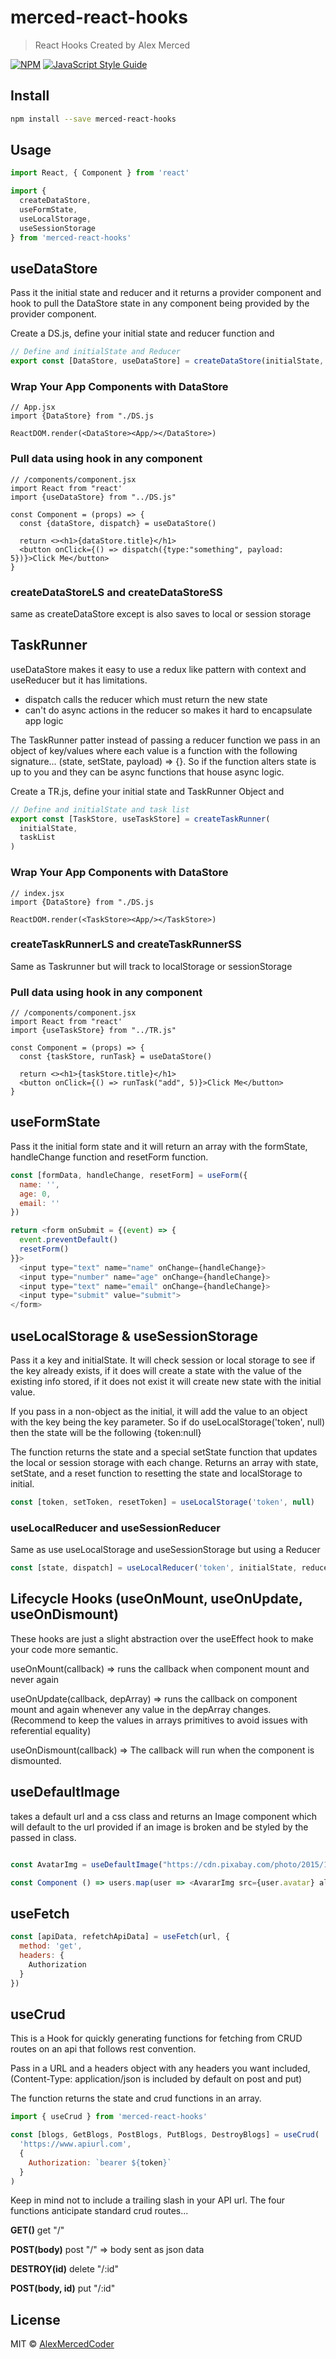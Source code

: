 # merced-react-hooks

> React Hooks Created by Alex Merced

[![NPM](https://img.shields.io/npm/v/merced-react-hooks.svg)](https://www.npmjs.com/package/merced-react-hooks) [![JavaScript Style Guide](https://img.shields.io/badge/code_style-standard-brightgreen.svg)](https://standardjs.com)

## Install

```bash
npm install --save merced-react-hooks
```

## Usage

```jsx
import React, { Component } from 'react'

import {
  createDataStore,
  useFormState,
  useLocalStorage,
  useSessionStorage
} from 'merced-react-hooks'
```

## useDataStore

Pass it the initial state and reducer and it returns a provider component and hook to pull the DataStore state in any component being provided by the provider component.

Create a DS.js, define your initial state and reducer function and

```js
// Define and initialState and Reducer
export const [DataStore, useDataStore] = createDataStore(initialState, reducer)
```

### Wrap Your App Components with DataStore

```tsx
// App.jsx
import {DataStore} from "./DS.js

ReactDOM.render(<DataStore><App/></DataStore>)
```

### Pull data using hook in any component

```tsx
// /components/component.jsx
import React from "react'
import {useDataStore} from "../DS.js"

const Component = (props) => {
  const {dataStore, dispatch} = useDataStore()

  return <><h1>{dataStore.title}</h1>
  <button onClick={() => dispatch({type:"something", payload: 5})}>Click Me</button>
}
```

### createDataStoreLS and createDataStoreSS

same as createDataStore except is also saves to local or session storage

## TaskRunner

useDataStore makes it easy to use a redux like pattern with context and useReducer but it has limitations.

- dispatch calls the reducer which must return the new state
- can't do async actions in the reducer so makes it hard to encapsulate app logic

The TaskRunner patter instead of passing a reducer function we pass in an object of key/values where each value is a function with the following signature... (state, setState, payload) => {}. So if the function alters state is up to you and they can be async functions that house async logic.

Create a TR.js, define your initial state and TaskRunner Object and

```js
// Define and initialState and task list
export const [TaskStore, useTaskStore] = createTaskRunner(
  initialState,
  taskList
)
```

### Wrap Your App Components with DataStore

```tsx
// index.jsx
import {DataStore} from "./DS.js

ReactDOM.render(<TaskStore><App/></TaskStore>)
```

### createTaskRunnerLS and createTaskRunnerSS

Same as Taskrunner but will track to localStorage or sessionStorage

### Pull data using hook in any component

```tsx
// /components/component.jsx
import React from "react'
import {useTaskStore} from "../TR.js"

const Component = (props) => {
  const {taskStore, runTask} = useDataStore()

  return <><h1>{taskStore.title}</h1>
  <button onClick={() => runTask("add", 5)}>Click Me</button>
}
```

## useFormState

Pass it the initial form state and it will return an array with the formState, handleChange function and resetForm function.

```js
const [formData, handleChange, resetForm] = useForm({
  name: '',
  age: 0,
  email: ''
})

return <form onSubmit = {(event) => {
  event.preventDefault()
  resetForm()
}}>
  <input type="text" name="name" onChange={handleChange}>
  <input type="number" name="age" onChange={handleChange}>
  <input type="text" name="email" onChange={handleChange}>
  <input type="submit" value="submit">
</form>
```

## useLocalStorage & useSessionStorage

Pass it a key and initialState. It will check session or local storage to see if the key already exists, if it does will create a state with the value of the existing info stored, if it does not exist it will create new state with the initial value.

If you pass in a non-object as the initial, it will add the value to an object with the key being the key parameter. So if do useLocalStorage('token', null) then the state will be the following {token:null}

The function returns the state and a special setState function that updates the local or session storage with each change. Returns an array with state, setState, and a reset function to resetting the state and localStorage to initial.

```js
const [token, setToken, resetToken] = useLocalStorage('token', null)
```

### useLocalReducer and useSessionReducer

Same as use useLocalStorage and useSessionStorage but using a Reducer

```js
const [state, dispatch] = useLocalReducer('token', initialState, reducer)
```

## Lifecycle Hooks (useOnMount, useOnUpdate, useOnDismount)

These hooks are just a slight abstraction over the useEffect hook to make your code more semantic.

useOnMount(callback) => runs the callback when component mount and never again

useOnUpdate(callback, depArray) => runs the callback on component mount and again whenever any value in the depArray changes. (Recommend to keep the values in arrays primitives to avoid issues with referential equality)

useOnDismount(callback) => The callback will run when the component is dismounted.

## useDefaultImage

takes a default url and a css class and returns an Image component which will default to the url provided if an image is broken and be styled by the passed in class.

```js

const AvatarImg = useDefaultImage("https://cdn.pixabay.com/photo/2015/10/05/22/37/blank-profile-picture-973460_640.png", "avatar")

const Component () => users.map(user => <AvararImg src={user.avatar} alt={user.username}/>)

```

## useFetch

```js
const [apiData, refetchApiData] = useFetch(url, {
  method: 'get',
  headers: {
    Authorization
  }
})
```

## useCrud

This is a Hook for quickly generating functions for fetching from CRUD routes on an api that follows rest convention.

Pass in a URL and a headers object with any headers you want included, (Content-Type: application/json is included by default on post and put)

The function returns the state and crud functions in an array.

```js
import { useCrud } from 'merced-react-hooks'

const [blogs, GetBlogs, PostBlogs, PutBlogs, DestroyBlogs] = useCrud(
  'https://www.apiurl.com',
  {
    Authorization: `bearer ${token}`
  }
)
```

Keep in mind not to include a trailing slash in your API url. The four functions anticipate standard crud routes...

**GET()**
get "/"

**POST(body)**
post "/" => body sent as json data

**DESTROY(id)**
delete "/:id"

**POST(body, id)**
put "/:id"

## License

MIT © [AlexMercedCoder](https://github.com/AlexMercedCoder)
